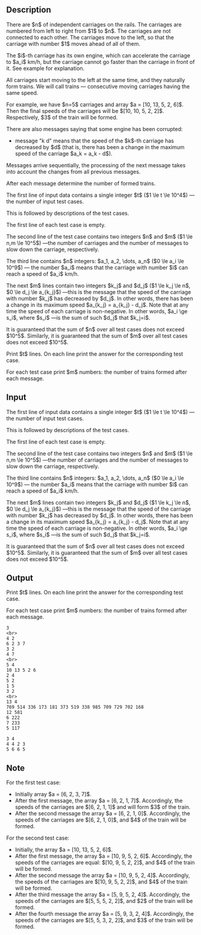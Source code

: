 ## Description

<div><p>There are $n$ of independent carriages on the rails. The carriages are numbered from left to right from $1$ to $n$. The carriages are not connected to each other. The carriages move to the left, so that the carriage with number $1$ moves ahead of all of them.</p><p>The $i$-th carriage has its own engine, which can accelerate the carriage to $a_i$ km/h, but the carriage cannot go faster than the carriage in front of it. See example for explanation.</p><p>All carriages start moving to the left at the same time, and they naturally form <span class="tex-font-style-bf">trains</span>. We will call <span class="tex-font-style-bf">trains</span>&nbsp;— consecutive moving carriages having the same speed.</p><p>For example, we have $n=5$ carriages and array $a = [10, 13, 5, 2, 6]$. Then the final speeds of the carriages will be $[10, 10, 5, 2, 2]$. Respectively, $3$ of the train will be formed.</p><p>There are also messages saying that some engine has been corrupted:</p><ul> <li> message "<span class="tex-font-style-tt">k d</span>" means that the speed of the $k$-th carriage has decreased by $d$ (that is, there has been a change in the maximum speed of the carriage $a_k = a_k - d$). </li></ul> <p>Messages arrive sequentially, the processing of the next message takes into account the changes from all previous messages.</p><p>After each message determine the number of formed trains.</p></div><div class="input-specification"><p>The first line of input data contains a single integer $t$ ($1 \le t \le 10^4$)&nbsp;—the number of input test cases.</p><p>This is followed by descriptions of the test cases.</p><p>The first line of each test case is empty.</p><p>The second line of the test case contains two integers $n$ and $m$ ($1 \le n,m \le 10^5$)&nbsp;—the number of carriages and the number of messages to slow down the carriage, respectively.</p><p>The third line contains $n$ integers: $a_1, a_2, \dots, a_n$ ($0 \le a_i \le 10^9$)&nbsp;— the number $a_i$ means that the carriage with number $i$ can reach a speed of $a_i$ km/h. </p><p>The next $m$ lines contain two integers $k_j$ and $d_j$ ($1 \le k_j \le n$, $0 \le d_j \le a_{k_j}$)&nbsp;—this is the message that the speed of the carriage with number $k_j$ has decreased by $d_j$. In other words, there has been a change in its maximum speed $a_{k_j} = a_{k_j} - d_j$. Note that at any time the speed of each carriage is non-negative. In other words, $a_i \ge s_i$, where $s_i$&nbsp;—is the sum of such $d_j$ that $k_j=i$.</p><p>It is guaranteed that the sum of $n$ over all test cases does not exceed $10^5$. Similarly, it is guaranteed that the sum of $m$ over all test cases does not exceed $10^5$.</p></div><div class="output-specification"><p>Print $t$ lines. On each line print the answer for the corresponding test case.</p><p>For each test case print $m$ numbers: the number of trains formed after each message.</p></div>

## Input

<p>The first line of input data contains a single integer $t$ ($1 \le t \le 10^4$)&nbsp;—the number of input test cases.</p><p>This is followed by descriptions of the test cases.</p><p>The first line of each test case is empty.</p><p>The second line of the test case contains two integers $n$ and $m$ ($1 \le n,m \le 10^5$)&nbsp;—the number of carriages and the number of messages to slow down the carriage, respectively.</p><p>The third line contains $n$ integers: $a_1, a_2, \dots, a_n$ ($0 \le a_i \le 10^9$)&nbsp;— the number $a_i$ means that the carriage with number $i$ can reach a speed of $a_i$ km/h. </p><p>The next $m$ lines contain two integers $k_j$ and $d_j$ ($1 \le k_j \le n$, $0 \le d_j \le a_{k_j}$)&nbsp;—this is the message that the speed of the carriage with number $k_j$ has decreased by $d_j$. In other words, there has been a change in its maximum speed $a_{k_j} = a_{k_j} - d_j$. Note that at any time the speed of each carriage is non-negative. In other words, $a_i \ge s_i$, where $s_i$&nbsp;—is the sum of such $d_j$ that $k_j=i$.</p><p>It is guaranteed that the sum of $n$ over all test cases does not exceed $10^5$. Similarly, it is guaranteed that the sum of $m$ over all test cases does not exceed $10^5$.</p>

## Output

<p>Print $t$ lines. On each line print the answer for the corresponding test case.</p><p>For each test case print $m$ numbers: the number of trains formed after each message.</p>





```input1|2,3,4,5,6,14,15,16,17,18,19,20
3
<br>
4 2
6 2 3 7
3 2
4 7
<br>
5 4
10 13 5 2 6
2 4
5 2
1 5
3 2
<br>
13 4
769 514 336 173 181 373 519 338 985 709 729 702 168
12 581
6 222
7 233
5 117
```




```output1
3 4 
4 4 2 3 
5 6 6 5
```



## Note

<p>For the first test case:</p><ul> <li> Initially array $a = [6, 2, 3, 7]$. </li><li> After the first message, the array $a = [6, 2, 1, 7]$. Accordingly, the speeds of the carriages are $[6, 2, 1, 1]$ and will form $3$ of the train. </li><li> After the second message the array $a = [6, 2, 1, 0]$. Accordingly, the speeds of the carriages are $[6, 2, 1, 0]$, and $4$ of the train will be formed. </li></ul><p>For the second test case:</p><ul> <li> Initially, the array $a = [10, 13, 5, 2, 6]$. </li><li> After the first message, the array $a = [10, 9, 5, 2, 6]$. Accordingly, the speeds of the carriages are equal: $[10, 9, 5, 2, 2]$, and $4$ of the train will be formed. </li><li> After the second message the array $a = [10, 9, 5, 2, 4]$. Accordingly, the speeds of the carriages are $[10, 9, 5, 2, 2]$, and $4$ of the train will be formed. </li><li> After the third message the array $a = [5, 9, 5, 2, 4]$. Accordingly, the speeds of the carriages are $[5, 5, 5, 2, 2]$, and $2$ of the train will be formed. </li><li> After the fourth message the array $a = [5, 9, 3, 2, 4]$. Accordingly, the speeds of the carriages are $[5, 5, 3, 2, 2]$, and $3$ of the train will be formed. </li></ul>
